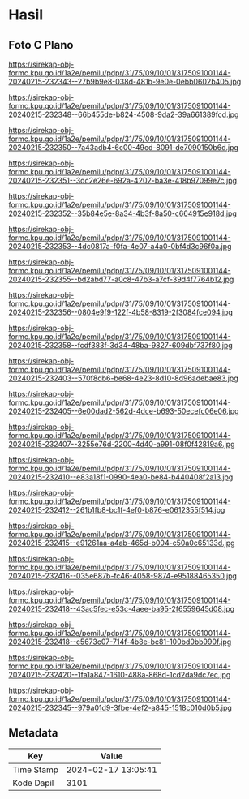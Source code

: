 # Hasil

## Foto C Plano

https://sirekap-obj-formc.kpu.go.id/1a2e/pemilu/pdpr/31/75/09/10/01/3175091001144-20240215-232343--27b9b9e8-038d-481b-9e0e-0ebb0602b405.jpg

https://sirekap-obj-formc.kpu.go.id/1a2e/pemilu/pdpr/31/75/09/10/01/3175091001144-20240215-232348--66b455de-b824-4508-9da2-39a661389fcd.jpg

https://sirekap-obj-formc.kpu.go.id/1a2e/pemilu/pdpr/31/75/09/10/01/3175091001144-20240215-232350--7a43adb4-6c00-49cd-8091-de7090150b6d.jpg

https://sirekap-obj-formc.kpu.go.id/1a2e/pemilu/pdpr/31/75/09/10/01/3175091001144-20240215-232351--3dc2e26e-692a-4202-ba3e-418b97099e7c.jpg

https://sirekap-obj-formc.kpu.go.id/1a2e/pemilu/pdpr/31/75/09/10/01/3175091001144-20240215-232352--35b84e5e-8a34-4b3f-8a50-c664915e918d.jpg

https://sirekap-obj-formc.kpu.go.id/1a2e/pemilu/pdpr/31/75/09/10/01/3175091001144-20240215-232353--4dc0817a-f0fa-4e07-a4a0-0bf4d3c96f0a.jpg

https://sirekap-obj-formc.kpu.go.id/1a2e/pemilu/pdpr/31/75/09/10/01/3175091001144-20240215-232355--bd2abd77-a0c8-47b3-a7cf-39d4f7764b12.jpg

https://sirekap-obj-formc.kpu.go.id/1a2e/pemilu/pdpr/31/75/09/10/01/3175091001144-20240215-232356--0804e9f9-122f-4b58-8319-2f3084fce094.jpg

https://sirekap-obj-formc.kpu.go.id/1a2e/pemilu/pdpr/31/75/09/10/01/3175091001144-20240215-232358--fcdf383f-3d34-48ba-9827-609dbf737f80.jpg

https://sirekap-obj-formc.kpu.go.id/1a2e/pemilu/pdpr/31/75/09/10/01/3175091001144-20240215-232403--570f8db6-be68-4e23-8d10-8d96adebae83.jpg

https://sirekap-obj-formc.kpu.go.id/1a2e/pemilu/pdpr/31/75/09/10/01/3175091001144-20240215-232405--6e00dad2-562d-4dce-b693-50ecefc06e06.jpg

https://sirekap-obj-formc.kpu.go.id/1a2e/pemilu/pdpr/31/75/09/10/01/3175091001144-20240215-232407--3255e76d-2200-4d40-a991-08f0f42819a6.jpg

https://sirekap-obj-formc.kpu.go.id/1a2e/pemilu/pdpr/31/75/09/10/01/3175091001144-20240215-232410--e83a18f1-0990-4ea0-be84-b440408f2a13.jpg

https://sirekap-obj-formc.kpu.go.id/1a2e/pemilu/pdpr/31/75/09/10/01/3175091001144-20240215-232412--261b1fb8-bc1f-4ef0-b876-e0612355f514.jpg

https://sirekap-obj-formc.kpu.go.id/1a2e/pemilu/pdpr/31/75/09/10/01/3175091001144-20240215-232415--e91261aa-a4ab-465d-b004-c50a0c65133d.jpg

https://sirekap-obj-formc.kpu.go.id/1a2e/pemilu/pdpr/31/75/09/10/01/3175091001144-20240215-232416--035e687b-fc46-4058-9874-e95188465350.jpg

https://sirekap-obj-formc.kpu.go.id/1a2e/pemilu/pdpr/31/75/09/10/01/3175091001144-20240215-232418--43ac5fec-e53c-4aee-ba95-2f6559645d08.jpg

https://sirekap-obj-formc.kpu.go.id/1a2e/pemilu/pdpr/31/75/09/10/01/3175091001144-20240215-232418--c5673c07-714f-4b8e-bc81-100bd0bb990f.jpg

https://sirekap-obj-formc.kpu.go.id/1a2e/pemilu/pdpr/31/75/09/10/01/3175091001144-20240215-232420--1fa1a847-1610-488a-868d-1cd2da9dc7ec.jpg

https://sirekap-obj-formc.kpu.go.id/1a2e/pemilu/pdpr/31/75/09/10/01/3175091001144-20240215-232345--979a01d9-3fbe-4ef2-a845-1518c010d0b5.jpg


## Metadata

| Key        | Value               |
| ---------- | ------------------- |
| Time Stamp | 2024-02-17 13:05:41 |
| Kode Dapil | 3101                |




